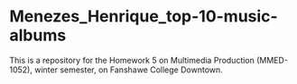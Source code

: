 # Menezes_Henrique_top-10-music-albums

This is a repository for the Homework 5 on Multimedia Production (MMED-1052), winter semester, on Fanshawe College Downtown.
